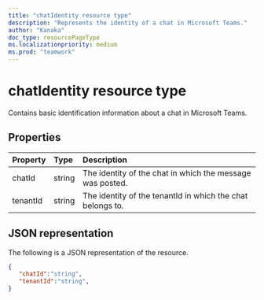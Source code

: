```yaml
---
title: "chatIdentity resource type"
description: "Represents the identity of a chat in Microsoft Teams."
author: "Kanaka"
doc_type: resourcePageType
ms.localizationpriority: medium
ms.prod: "teamwork"
---
```

# chatIdentity resource type

Contains basic identification information about a chat in Microsoft Teams.

## Properties

| Property   | Type |Description|
|:---------------|:--------|:----------|
|chatId|string|  The identity of the chat in which the message was posted.|
|tenantId|string|  The identity of the tenantId in which the chat belongs to.|

## JSON representation

The following is a JSON representation of the resource.

<!-- {
  "blockType": "resource",
  "optionalProperties": [
    
  ],
  "@odata.type": "microsoft.graph.chatIdentity"
}-->

```json
{
   "chatId":"string",
   "tenantId":"string",
}
```

<!-- uuid: 4DFA000D-1A5F-4299-B3DD-835E4DD2F3BF
2015-10-25 14:57:30 UTC -->
<!-- {
  "type": "#page.annotation",
  "description": "chat identity  resource",
  "keywords": "",
  "section": "documentation",
  "tocPath": ""
}-->
